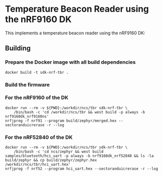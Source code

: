 # Temperature Beacon Reader using the nRF9160 DK

This implements a temperature beacon reader using the nRF9160 DK:

## Building

### Prepare the Docker image with all build dependencies

    docker build -t sdk-nrf-tbr .

### Build the firmware

### For the nRF9160 of the DK

    docker run --rm -v ${PWD}:/workdir/ncs/tbr sdk-nrf-tbr \
        /bin/bash -c 'cd /workdir/ncs/tbr && west build -p always -b nrf9160dk_nrf9160ns'
    nrfjprog -f nrf91 --program build/zephyr/merged.hex --sectoranduicrerase -r --log

### For the nRF52840 of the DK

    docker run --rm -v ${PWD}:/workdir/ncs/tbr sdk-nrf-tbr \
        /bin/bash -c 'cd ncs/zephyr && west build samples/bluetooth/hci_uart -p always -b nrf9160dk_nrf52840 && ls -la build/zephyr && cp build/zephyr/zephyr.hex /workdir/ncs/tbr/hci_uart.hex'
    nrfjprog -f nrf52 --program hci_uart.hex --sectoranduicrerase -r --log
